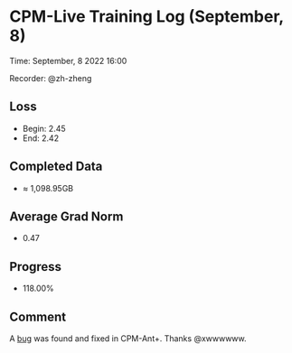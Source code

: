 
# CPM-Live Training Log (September, 8)

Time: September, 8 2022 16:00

Recorder: @zh-zheng

## Loss
- Begin: 2.45
- End: 2.42
	
## Completed Data
- $\approx$ 1,098.95GB

## Average Grad Norm
- 0.47

## Progress
- 118.00%

## Comment

A [bug](https://github.com/OpenBMB/CPM-Live/pull/148) was found and fixed in CPM-Ant+. Thanks @xwwwwww.
